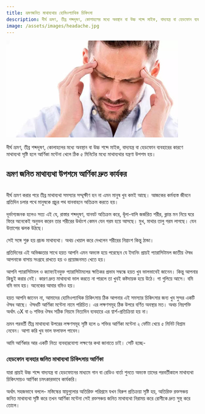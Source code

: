 ```yaml
---
title: ভ্রমণজনিত মাথাব্যথার হোমিওপ্যাথিক চিকিৎসা
description: দীর্ঘ ভ্রমণ, তীব্র শব্দদূষণ, কোলাহলের মধ্যে অবস্থান বা উচ্চ শব্দে মাইক, বাদ্যযন্ত্র বা হেডফোন ব্যবহারের কারণে মাথাব্যথা সৃষ্টি হলে আর্ণিকা মন্টেনা খেলে ঠিক ৫ মিনিটের মধ্যে মাথাব্যথার যন্ত্রণা উপশম হয়।
image: /assets/images/headache.jpg
---
```

![ভ্রমণজনিত মাথাব্যথার হোমিওপ্যাথিক চিকিৎসা](/assets/images/headache.jpg)

দীর্ঘ ভ্রমণ, তীব্র শব্দদূষণ, কোলাহলের মধ্যে অবস্থান বা উচ্চ শব্দে মাইক, বাদ্যযন্ত্র বা হেডফোন ব্যবহারের কারণে মাথাব্যথা সৃষ্টি হলে আর্ণিকা মন্টেনা খেলে ঠিক ৫ মিনিটের মধ্যে মাথাব্যথার যন্ত্রণা উপশম হয়।

## ভ্রমণ জনিত মাথাব্যথা উপশমে আর্ণিকা দ্রুত কার্যকর
<br>
দীর্ঘ ভ্রমণ করার পরে তীব্র মাথাব্যথা সমস্যার সম্মূক্ষীণ হন না এমন মানুষ খুব কমই আছে। আজকের কর্মব্যস্ত জীবনে প্রতিদিন চলার পথে মানুষকে প্রচুর পথ যানবাহনে অতিক্রম করতে হয়।

দূর্ভাগ্যজনক হলেও সত্য এই যে, রাস্তার শব্দদূষণ, যানযট অতিক্রম করে, ধূঁলা-বালি জর্জরিত শরীর, ক্লান্ত মন নিয়ে ঘরে ফিরে অনেকেই অনুভব করেন তার শরীরের উর্ধাংশ কেমন যেন গরম হয়ে আসছে। মুখ, মাথার তালু গরম লাগছে। যেন উত্তাপের ঝলক উঠছে।

সেই সঙ্গে শুরু হয় প্রচন্ড মাথাব্যথা। অথচ খেয়াল করে দেখলেন শরীরের নিম্নাংশ কিন্তু ঠান্ডা।

প্রতিদিনের এই অভিজ্ঞতার সাথে হয়ত আপনি এমন অভ্যস্ত হয়ে পরেছেন যে ইদানিং প্রায়ই প্যারাসিটামল জাতীয় ঔষধ আপনাকে বাসায় সংগ্রহে রাখতে হয় ও প্রয়োজনমত খেতে হয়।

আপনি প্যারাসিটামল ও ক্যাফ্যইনযুক্ত প্যারাসিটামলের ক্ষতিকর প্রভাব সম্বন্ধে হয়ত খুব ভালভাবেই জানেন। কিন্তু আপনার কিছুই করার নেই। কারণ দ্রুত মাথাব্যথা ভাল করতে না পারলে তা খুবই কষ্টদায়ক হয়ে উঠে। গা গুলিয়ে আসে। বমি বমি ভাব হয়। অনেকের আবার বমিও হয়।

হয়ত আপনি জানেন না, আমাদের হোমিওপ্যাথিক চিকিৎসায় ঠিক আপনার এই সমস্যার চিকিৎসার জন্য খুব সুন্দর একটি ঔষধ আছে। ঔষধটি আর্ণিকা মন্টেনা নামে পরিচিত। এর লক্ষণসমূহ ঠিক উপরে বর্ণিত অবস্থার মত। অথচ নিম্নশক্তি অর্থাৎ ৩X বা ৬ শক্তির ঔষধ সঠিক নিয়মে নিত্যদিন ব্যবহারে এর প্বার্শ-প্রতিক্রিয়া হয় না।

ভ্রমন পরবর্তী তীব্র মাথাব্যথা উপরের লক্ষণসমূহ সৃষ্টি হলে ৬ শক্তির আর্ণিকা মন্টেনা ২ ফোঁটা খেয়ে ৫ মিনিট বিশ্রাম নেবেন। আশা করি খুব ভাল ফলাফল পাবেন।

আমি আর্ণিকার আর একটি নিত্য ব্যবহারযোগ্য লক্ষণের কথা জানাতে চাই। সেটি হচ্ছে-

### হেডফোন ব্যবহার জনিত মাথাব্যথা চিকিৎসায় আর্ণিকা

যারা প্রায়ই উচ্চ শব্দে বাদ্যযন্ত্র বা হেডফোনের মাধ্যমে গান বা রেডিও বার্তা শুনতে অভ্যস্ত তাদের পরবর্তীকালে মাথাব্যথা চিকিৎসায়ও আর্ণিকা চমৎকারভাবে কার্যকরি।

অর্থাৎ সহজভাবে বললে- মস্তিস্কের স্নায়ুগুলোর অতিরিক্ত পরিশ্রমে যখন বিরুপ প্রতিক্রয়া সৃষ্টি হয়, অতিরিক্ত রক্তসঞ্চয় জনিত মাথাব্যথা সৃষ্টি করে তখন আর্ণিকা মন্টেনা সেই রক্তসঞ্চয় জনিত মাথাব্যথা নিরাময় করে রোগীকে দ্রুত সুস্থ করে তোলে।
